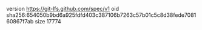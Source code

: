 version https://git-lfs.github.com/spec/v1
oid sha256:654050b9bd6a925fdfd403c387106b7263c57b01c5c8d38fede708160867f7ab
size 17774
